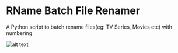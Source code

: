 # RName Batch File Renamer
A Python script to batch rename files(eg: TV Series, Movies etc) with numbering

![alt text](https://i.imgur.com/phzdw0s.png)
